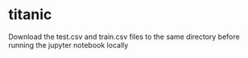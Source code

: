 # titanic

Download the test.csv and train.csv files to the same directory before running the jupyter notebook locally
